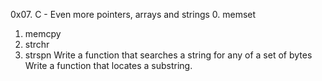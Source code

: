 0x07. C - Even more pointers, arrays and strings
0. memset
1. memcpy
2. strchr
3. strspn
Write a function that searches a string for any of a set of bytes
Write a function that locates a substring.
